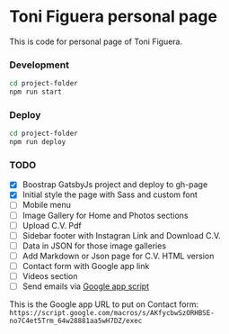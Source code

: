 # Toni Figuera personal page
This is code for personal page of Toni Figuera.

### Development
```sh
cd project-folder
npm run start
```

### Deploy
```sh
cd project-folder
npm run deploy
```


### TODO
- [x] Boostrap GatsbyJs project and deploy to gh-page
- [x] Initial style the page with Sass and custom font
- [ ] Mobile menu
- [ ] Image Gallery for Home and Photos sections
- [ ] Upload C.V. Pdf
- [ ] Sidebar footer with Instagran Link and Download C.V.
- [ ] Data in JSON for those image galleries
- [ ] Add Markdown or Json page for C.V. HTML version
- [ ] Contact form with Google app link
- [ ] Videos section
- [ ] Send emails via [Google app script](https://github.com/dwyl/learn-to-send-email-via-google-script-html-no-server)

This is the Google app URL to put on Contact form: `https://script.google.com/macros/s/AKfycbwSzORHBSE-no7C4et5Trm_64w28881aa5wH7DZ/exec`
